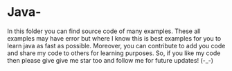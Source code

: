 # Java-
In this folder you can find source code of many examples. These all examples may have error but where I know this is best examples for you to learn java as fast as possible. Moreover, you can contribute to add you code and share my code to others for learning purposes. So, if you like my code then please give give me star too and follow me for future updates! (-_-)
